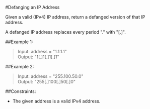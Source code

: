 #Defanging an IP Address

Given a valid (IPv4) IP address, return a defanged version of that IP address.

A defanged IP address replaces every period "." with "[.]".



##Example 1:

>Input: address = "1.1.1.1"<br>
Output: "1[.]1[.]1[.]1"

##Example 2:

>Input: address = "255.100.50.0"<br>
Output: "255[.]100[.]50[.]0"


##Constraints:

- The given address is a valid IPv4 address.
